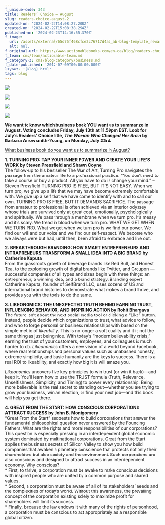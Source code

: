 ```yaml
---
f_unique-code: 343
title: Readers’ Choice – August
slug: readers-choice-august-2
updated-on: '2024-02-23T14:08:27.208Z'
created-on: '2024-02-22T15:08:38.294Z'
published-on: '2024-02-23T14:16:55.370Z'
f_image:
  url: /assets/external/65d75f468cfce2c76717d4a3_ab-blog-template_reward.jpeg
  alt: null
f_original-url: https://www.actionablebooks.com/en-ca/blog/readers-choice-august-2/
f_team: cms/team/actionable-team.md
f_category-3: cms/blog-category/business.md
f_date-published: '2012-07-09T00:00:00.000Z'
layout: '[blog].html'
tags: blog
---
```


![](/assets/external/65d35b979d7042d570c4570a_177384031.jpeg)

![](/assets/external/65d35b979d7042d570c45706_168503089.jpeg)

![](/assets/external/65d35b979d7042d570c4570e_170455283.jpeg)

![](/assets/external/65d35b979d7042d570c456f4_168598872.jpeg)

**We want to know which business book YOU want us to summarize in August. Voting concludes Friday, July 13th at 11.59pm EST. Look for July’s Readers’ Choice title, _The Woman Who Changed Her Brain_ by Barbara Arrowsmith-Young, on Monday, July 23rd.**

  
<a href="http://polldaddy.com/poll/6377190/">What business book do you want us to summarize in August?</a>

**1\. TURNING PRO: TAP YOUR INNER POWER AND CREATE YOUR LIFE’S WORK by Steven Pressfield and Shawn Coyne**  
The follow-up to his bestseller The War of Art, Turning Pro navigates the passage from the amateur life to a professional practice. “You don’t need to take a course or buy a product. All you have to do is change your mind.” –Steven Pressfield TURNING PRO IS FREE, BUT IT’S NOT EASY. When we turn pro, we give up a life that we may have become extremely comfortable with. We give up a self that we have come to identify with and to call our own. TURNING PRO IS FREE, BUT IT DEMANDS SACRIFICE. The passage from amateur to professional is often achieved via an interior odyssey whose trials are survived only at great cost, emotionally, psychologically and spiritually. We pass through a membrane when we turn pro. It’s messy and it’s scary. We tread in blood when we turn pro. WHAT WE GET WHEN WE TURN PRO. What we get when we turn pro is we find our power. We find our will and our voice and we find our self-respect. We become who we always were but had, until then, been afraid to embrace and live out.

**2\. BREAKTHROUGH BRANDING: HOW SMART ENTREPRENEURS AND INTRAPRENEURS TRANSFORM A SMALL IDEA INTO A BIG BRAND by Catherine Kaputa**  
From the grassroots growth of beverage brands like Red Bull, and Honest Tea, to the exploding growth of digital brands like Twitter, and Groupon — successful companies of all types and sizes begin with three things: an entrepreneur, a winning idea, and a brand strategy. Branding expert Catherine Kaputa, founder of SelfBrand LLC, uses dozens of US and international brand histories to demonstrate what makes a brand thrive, and provides you with the tools to do the same.

**3\. LIKEONOMICS: THE UNEXPECTED TRUTH BEHIND EARNING TRUST, INFLUENCING BEHAVIOR, AND INSPIRING ACTION by Rohit Bhargava**  
The future isn’t about the next social media tool or clicking a “Like” button. Instead, people decide which organizations to trust, what advice to follow, and who to forge personal or business relationships with based on the simple metric of _likeability_. This is no longer a soft quality and it is not the same thing as just being nice. With today’s “modern believability crisis,” earning the trust of your customers, employees, and colleagues is much harder to do. _Likeonomics_ offers a new vision of a world beyond Facebook, where real relationships and personal values such as unabashed honesty, extreme simplicity, and basic humanity are the keys to success. There is a real ROI to likeability, and exactly how big it is will amaze you.

_Likeonomics_ uncovers five key principles to win trust (or win it back)—and keep it. You’ll learn how to use the TRUST formula (Truth, Relevance, Unselfishness, Simplicity, and Timing) to power every relationship. Being more believable is the real secret to standing out—whether you are trying to grow your business, win an election, or find your next job—and this book will help you get there.

**4\. GREAT FROM THE START: HOW CONSCIOUS CORPORATIONS ATTRACT SUCCESS by John B. Montgomery**  
“Great From the Start” suggests how to build corporations that answer the fundamental philosophical question never answered by the Founding Fathers: What are the rights and moral responsibilities of our corporations? This question is especially pressing in an interdependent global economic system dominated by multinational corporations. Great from the Start applies the business secrets of Silicon Valley to show you how build companies that awaken a planetary conscience that protects not only their shareholders but also society and the environment. Such corporations are also conscious and designed to attract success in an interdependent economy. Why conscious?  
\* First, to thrive, a corporation must be awake to make conscious decisions with inspired people who are united by a common purpose and shared values.  
\* Second, a corporation must be aware of all of its stakeholders’ needs and the complexities of today’s world. Without this awareness, the prevailing concept of the corporation existing solely to maximize profit for shareholders will limit its success.  
\* Finally, because the law endows it with many of the rights of personhood, a corporation must be conscious to act appropriately as a responsible global citizen.
